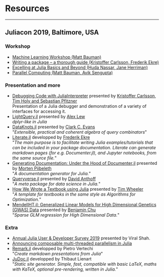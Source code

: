 # Resources
---

## Juliacon 2019, Baltimore, USA

### Workshop

* [Machine Learning Workshop (Matt
  Bauman)](https://github.com/mbauman/MachineLearningWorkshop2019
  "Machine Learning")
* [Writing a package – a thorough guide (Kristoffer Carlsson, Frederik
Ekre)](https://docs.google.com/presentation/d/1k0fIakKdOnqvt8gHboqgI35Qf9hZOCkN0cYKpjeY7_g/edit#slide=id.g5de6d07555_3_13
"Guide to write a package")
* [Excelling at Julia Basics and Beyond (Huda Nassar, Jane
  Herriman)](https://nbviewer.jupyter.org/github/xorJane/Excelling-at-Julia-Basics-and-Beyond/tree/master/
  "Julia Basics and Beyond")
* [Parallel Computing (Matt Bauman, Avik
  Sengupta)](https://github.com/mbauman/ParallelWorkshop2019 "Parallel
  Computing")


### Presentation and more

- [Debugging Code with JuliaInterpreter](https://github.com/JuliaDebug/Debugger.jl "Package on Github") presented by [Kristoffer Carlsson, Tim Holy and Sebastian Pfitzner](https://www.youtube.com/watch?v=SU0SmQnnGys "Youtube Presentation")   
Presentation of a Julia debugger and demonstration of a variety of
interfaces for accessing it.
- [LightQuery.jl](https://github.com/bramtayl/LightQuery.jl "Package on Github") presented by [Alex Lew](https://www.youtube.com/watch?v=brbzbxV_OiY "Youtube Presentation")   
*dplyr-like in Julia*
- [DataKnots.jl](https://github.com/rbt-lang/DataKnots.jl "Package on Github") presented by [Clark C. Evans](https://www.youtube.com/watch?v=m3c8Z6HBn48 "Youtube Presentation")   
"*Extensible, practical and coherent algebra of query combinators*"
- [Literate.jl](https://github.com/fredrikekre/Literate.jl "Package on Github") developped by [Frederik Ekre](https://www.youtube.com/watch?v=Tfp1WEdYfqk "Youtube Presentation")   
"*The main purpose is to facilitate writing Julia examples/tutorials
that can be included in your package documentation. Literate can
generate markdown pages (for e.g. Documenter.jl), and Jupyter
notebooks, from the same source file.*"
- [Generating Documentation: Under the Hood of Documenter.jl](https://juliadocs.github.io/Documenter.jl/stable/ "Documentation") presented by [Morten Piibeleth](https://www.youtube.com/watch?v=m3c8Z6HBn48 "Youtube Presentation")   
"*A documentation generator for Julia.*"
- [Queryverse.jl](https://www.queryverse.org/ "Documentation") presented by [David Anthoff](https://www.youtube.com/watch?v=SWE-weSlAj8 "Youtube Presentation")   
"*A meta package for data science in Julia.*"
- [How We Wrote a Textbook using Julia](https://github.com/sisl/tufte_algorithms_book) presented by [Tim Wheeler](https://www.youtube.com/watch?v=ofWy5kaZU3g&list=PLP8iPy9hna6StY9tIJIUN3F_co9A0zh0H&index=19 "Youtube Presentation")   
"*A template for textbooks in the same style as Algorithms for
Optimization.*"
- [MendelIHT.jl: Generalized Linear Models for High Dimensional Genetics (GWAS) Data](https://github.com/biona001/MendelIHT.jl "Package on Github") presented by [Benjamin Chu](https://www.youtube.com/watch?v=UPIKafShwFw&list=PLP8iPy9hna6StY9tIJIUN3F_co9A0zh0H&index=110 "Youtube Presentation")   
"*Sparse GLM regression for High Dimensional Data.*"

### Extra


- [Annual Julia User & Developer Survey 2019](https://julialang.org/blog/2019/08/2019-julia-survey) presented by Viral Shah.
- [Announcing composable multi-threaded parallelism in
  Julia](https://julialang.org/blog/2019/07/multithreading)
- [Remark.jl](https://github.com/piever/Remark.jl "Package on Github") developped by Pietro Vertechi   
"*Create markdown presentations from Julia*"
- [JuDoc.jl](https://github.com/tlienart/JuDoc.jl "Package on Github") developped by Thibaut Lienart   
"*Static site generator. Simple, fast, compatible with basic LaTeX,
maths with KaTeX, optional pre-rendering, written in Julia.*"





